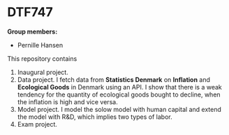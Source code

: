 # DTF747

**Group members:**
- Pernille Hansen

This repository contains  
1. Inaugural project. 
2. Data project. I fetch data from **Statistics Denmark** on **Inflation** and **Ecological Goods** in Denmark using an API. I show that there is a weak tendency for the quantity of ecological goods bought to decline, when the inflation is high and vice versa.
3. Model project. I model the solow model with human capital and extend the model with R&D, which implies two types of labor.
4. Exam project.
